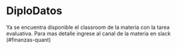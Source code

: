 # DiploDatos
Ya se encuentra disponible el classroom de la materia con la tarea evaluativa. 
Para mas detalle ingrese al canal de la materia en slack (#finanzas-quant)
